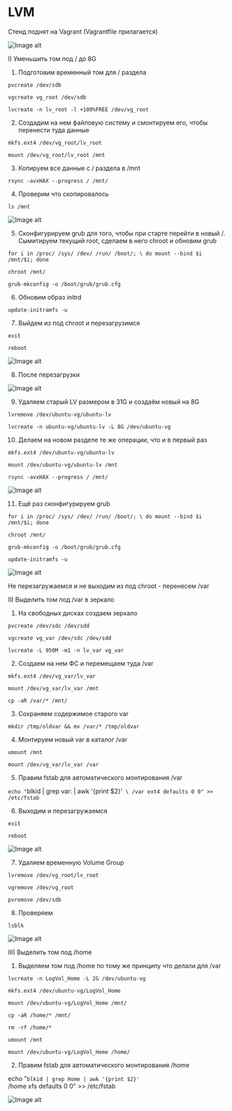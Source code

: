 # LVM

Стенд поднят на Vagrant (Vagrantfile прилагается)

![Image alt](https://github.com/NikPuskov/LVM/blob/main/lvm.jpg)

I) Уменьшить том под / до 8G

1. Подготовим временный том для / раздела

`pvcreate /dev/sdb`

`vgcreate vg_root /dev/sdb`

`lvcreate -n lv_root -l +100%FREE /dev/vg_root`

2. Создадим на нем файловую систему и смонтируем его, чтобы перенести туда данные

`mkfs.ext4 /dev/vg_root/lv_root`

`mount /dev/vg_root/lv_root /mnt`

3. Копируем все данные с / раздела в /mnt

`rsync -avxHAX --progress / /mnt/`

4. Проверим что скопировалось

`ls /mnt`

![Image alt](https://github.com/NikPuskov/LVM/blob/main/lvm1.jpg)

5. Сконфигурируем grub для того, чтобы при старте перейти в новый /. Сымитируем текущий root, сделаем в него chroot и обновим grub

`for i in /proc/ /sys/ /dev/ /run/ /boot/; \
 do mount --bind $i /mnt/$i; done`

`chroot /mnt/`

`grub-mkconfig -o /boot/grub/grub.cfg`

6. Обновим образ initrd

`update-initramfs -u`

7. Выйдем из под chroot и перезагрузимся

`exit`

`reboot`

![Image alt](https://github.com/NikPuskov/LVM/blob/main/lvm2.jpg)

8. После перезагрузки

![Image alt](https://github.com/NikPuskov/LVM/blob/main/lvm3.jpg)

9. Удаляем старый LV размером в 31G и создаём новый на 8G

`lvremove /dev/ubuntu-vg/ubuntu-lv`

`lvcreate -n ubuntu-vg/ubuntu-lv -L 8G /dev/ubuntu-vg`

10. Делаем на новом разделе те же операции, что и в первый раз

`mkfs.ext4 /dev/ubuntu-vg/ubuntu-lv`

`mount /dev/ubuntu-vg/ubuntu-lv /mnt`

`rsync -avxHAX --progress / /mnt/`

![Image alt](https://github.com/NikPuskov/LVM/blob/main/lvm4.jpg)

11. Ещё раз cконфигурируем grub

`for i in /proc/ /sys/ /dev/ /run/ /boot/; \
 do mount --bind $i /mnt/$i; done`

 `chroot /mnt/`

 `grub-mkconfig -o /boot/grub/grub.cfg`

 `update-initramfs -u`

 ![Image alt](https://github.com/NikPuskov/LVM/blob/main/lvm5.jpg)

 Не перезагружаемся и не выходим из под chroot - перенесем /var

 II) Выделить том под /var в зеркало

 1. На свободных дисках создаем зеркало

`pvcreate /dev/sdc /dev/sdd`

`vgcreate vg_var /dev/sdc /dev/sdd`

`lvcreate -L 950M -m1 -n lv_var vg_var`

2. Создаем на нем ФС и перемещаем туда /var

`mkfs.ext4 /dev/vg_var/lv_var`

`mount /dev/vg_var/lv_var /mnt`

`cp -aR /var/* /mnt/`

3. Сохраняем содержимое старого var

`mkdir /tmp/oldvar && mv /var/* /tmp/oldvar`

4. Монтируем новый var в каталог /var

`umount /mnt`

`mount /dev/vg_var/lv_var /var`

5. Правим fstab для автоматического монтирования /var

`echo "`blkid | grep var: | awk '{print $2}'` \
 /var ext4 defaults 0 0" >> /etc/fstab`

 6. Выходим и перезагружаемся

`exit`

`reboot`

![Image alt](https://github.com/NikPuskov/LVM/blob/main/lvm6.jpg)

7. Удаляем временную Volume Group

`lvremove /dev/vg_root/lv_root`

`vgremove /dev/vg_root`

`pvremove /dev/sdb`

8. Проверяем

`lsblk`

![Image alt](https://github.com/NikPuskov/LVM/blob/main/lvm7.jpg)

III) Выделить том под /home

1. Выделяем том под /home по тому же принципу что делали для /var

`lvcreate -n LogVol_Home -L 2G /dev/ubuntu-vg`

`mkfs.ext4 /dev/ubuntu-vg/LogVol_Home`

`mount /dev/ubuntu-vg/LogVol_Home /mnt/`

`cp -aR /home/* /mnt/`

`rm -rf /home/*`

`umount /mnt`

`mount /dev/ubuntu-vg/LogVol_Home /home/`

2. Правим fstab для автоматического монтирования /home

echo "`blkid | grep Home | awk '{print $2}'` \
 /home xfs defaults 0 0" >> /etc/fstab

![Image alt](https://github.com/NikPuskov/LVM/blob/main/lvm8.jpg)

